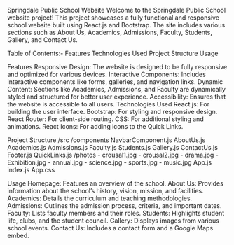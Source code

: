 Springdale Public School Website
Welcome to the Springdale Public School website project! This project showcases a fully functional and responsive school website built using React.js and Bootstrap. The site includes various sections such as About Us, Academics, Admissions, Faculty, Students, Gallery, and Contact Us.

Table of Contents:-
Features
Technologies Used
Project Structure
Usage


Features
Responsive Design: The website is designed to be fully responsive and optimized for various devices.
Interactive Components: Includes interactive components like forms, galleries, and navigation links.
Dynamic Content: Sections like Academics, Admissions, and Faculty are dynamically styled and structured for better user experience.
Accessibility: Ensures that the website is accessible to all users.
Technologies Used
React.js: For building the user interface.
Bootstrap: For styling and responsive design.
React Router: For client-side routing.
CSS: For additional styling and animations.
React Icons: For adding icons to the Quick Links.

Project Structure
/src
  /components
    NavbarComponent.js
    AboutUs.js
    Academics.js
    Admissions.js
    Faculty.js
    Students.js
    Gallery.js
    ContactUs.js
    Footer.js
    QuickLinks.js
 /photos
      - crousal1.jpg
      - crousal2.jpg
      - drama.jpg
      - Exhibition.jpg
      - annual.jpg
      - science.jpg
      - sports.jpg
      - music.jpg
  App.js
  index.js
  App.css

Usage
Homepage: Features an overview of the school.
About Us: Provides information about the school’s history, vision, mission, and facilities.
Academics: Details the curriculum and teaching methodologies.
Admissions: Outlines the admission process, criteria, and important dates.
Faculty: Lists faculty members and their roles.
Students: Highlights student life, clubs, and the student council.
Gallery: Displays images from various school events.
Contact Us: Includes a contact form and a Google Maps embed.
